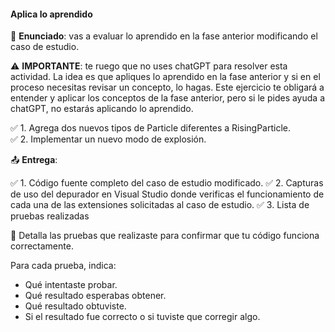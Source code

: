 #### Aplica lo aprendido

🎯 **Enunciado**: vas a evaluar lo aprendido en la fase anterior modificando el caso 
de estudio.

⚠️ **IMPORTANTE**: te ruego que no uses chatGPT para resolver esta actividad. La idea 
es que apliques lo aprendido en la fase anterior y si en el proceso necesitas 
revisar un concepto, lo hagas. Este ejercicio te obligará a 
entender y aplicar los conceptos de la fase anterior, pero si le pides ayuda a 
chatGPT, no estarás aplicando lo aprendido.

✅ 1. Agrega dos nuevos tipos de Particle diferentes a RisingParticle.  
✅ 2. Implementar un nuevo modo de explosión.

📤 **Entrega**: 

✅ 1. Código fuente completo del caso de estudio modificado.
✅ 2. Capturas de uso del depurador en Visual Studio donde verificas el funcionamiento 
de cada una de las extensiones solicitadas al caso de estudio.
✅ 3. Lista de pruebas realizadas

📌 Detalla las pruebas que realizaste para confirmar que tu código funciona correctamente.

Para cada prueba, indica:

- Qué intentaste probar.  
- Qué resultado esperabas obtener.  
- Qué resultado obtuviste.  
- Si el resultado fue correcto o si tuviste que corregir algo.  


